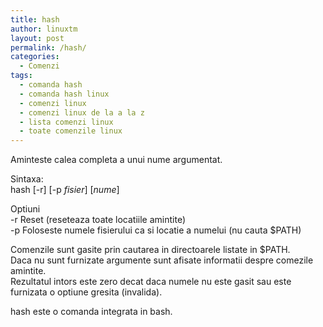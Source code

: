 ```yaml
---
title: hash
author: linuxtm
layout: post
permalink: /hash/
categories:
  - Comenzi
tags:
  - comanda hash
  - comanda hash linux
  - comenzi linux
  - comenzi linux de la a la z
  - lista comenzi linux
  - toate comenzile linux
---
```

Aminteste calea completa a unui nume argumentat.

Sintaxa:  
hash [-r] [-p *fisier*] [*nume*] 

Optiuni  
-r Reset (reseteaza toate locatiile amintite)  
-p Foloseste numele fisierului ca si locatie a numelui (nu cauta $PATH)

Comenzile sunt gasite prin cautarea in directoarele listate in $PATH.  
Daca nu sunt furnizate argumente sunt afisate informatii despre comezile amintite.  
Rezultatul intors este zero decat daca numele nu este gasit sau este furnizata o optiune gresita (invalida).

hash este o comanda integrata in bash.